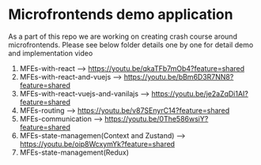 # Microfrontends demo application
As a part of this repo we are working on creating crash course around microfrontends. Please see below folder details one by one for detail demo and implementation video 

1. MFEs-with-react --> https://youtu.be/qkaTFb7mOb4?feature=shared
2. MFEs-with-react-and-vuejs --> https://youtu.be/bBm6D3R7NN8?feature=shared
3. MFEs-with-react-vuejs-and-vanilajs --> https://youtu.be/je2aZqDi1AI?feature=shared
4. MFEs-routing --> https://youtu.be/v87SEnyrC14?feature=shared
5. MFEs-communication --> https://youtu.be/0The586wsiY?feature=shared
6. MFEs-state-managemen(Context and Zustand) --> https://youtu.be/oip8WcxymYk?feature=shared
6. MFEs-state-management(Redux)